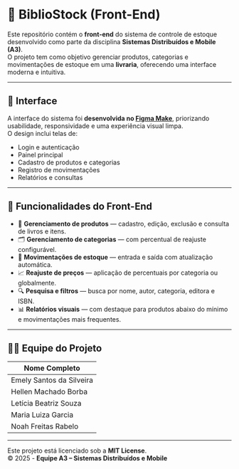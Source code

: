 # 📘 BiblioStock (Front-End)

Este repositório contém o **front-end** do sistema de controle de estoque desenvolvido como parte da disciplina **Sistemas Distribuídos e Mobile (A3)**.  
O projeto tem como objetivo gerenciar produtos, categorias e movimentações de estoque em uma **livraria**, oferecendo uma interface moderna e intuitiva.

---

## 🎨 Interface   

A interface do sistema foi **desenvolvida no [Figma Make](https://www.figma.com/make/)**, priorizando usabilidade, responsividade e uma experiência visual limpa.  
O design inclui telas de:
- Login e autenticação  
- Painel principal  
- Cadastro de produtos e categorias  
- Registro de movimentações  
- Relatórios e consultas

---

## 🚀 Funcionalidades do Front-End

- 🧩 **Gerenciamento de produtos** — cadastro, edição, exclusão e consulta de livros e itens.  
- 🗂️ **Gerenciamento de categorias** — com percentual de reajuste configurável.  
- 🔄 **Movimentações de estoque** — entrada e saída com atualização automática.  
- 📈 **Reajuste de preços** — aplicação de percentuais por categoria ou globalmente.  
- 🔍 **Pesquisa e filtros** — busca por nome, autor, categoria, editora e ISBN.  
- 📊 **Relatórios visuais** — com destaque para produtos abaixo do mínimo e movimentações mais frequentes.

---

## 👩‍💻 Equipe do Projeto

| Nome Completo |
|-------------------------------|
| Emely Santos da Silveira      |
| Hellen Machado Borba           |
| Letícia Beatriz Souza          |
| Maria Luiza Garcia             |
| Noah Freitas Rabelo            |

---


Este projeto está licenciado sob a **MIT License**.  
© 2025 - **Equipe A3 – Sistemas Distribuídos e Mobile**
